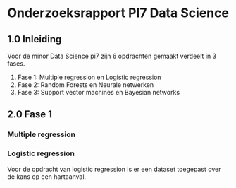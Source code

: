 # Onderzoeksrapport PI7 Data Science


## 1.0 Inleiding
Voor de minor Data Science pi7 zijn 6 opdrachten gemaakt verdeelt in 3 fases. 
1. Fase 1: Multiple regression en Logistic regression
2. Fase 2: Random Forests en Neurale netwerken 
3. Fase 3: Support vector machines en Bayesian networks


## 2.0 Fase 1
### Multiple regression


### Logistic regression
Voor de opdracht van logistic regression is er een dataset toegepast over de kans op een hartaanval. 

